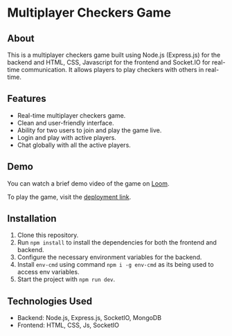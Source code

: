 
# Multiplayer Checkers Game

## About

This is a multiplayer checkers game built using Node.js (Express.js) for the backend and HTML, CSS, Javascript for the frontend and Socket.IO for real-time communication. It allows players to play checkers with others in real-time.

## Features

- Real-time multiplayer checkers game.
- Clean and user-friendly interface.
- Ability for two users to join and play the game live.
- Login and play with active players.
- Chat globally with all the active players.

## Demo

You can watch a brief demo video of the game on [Loom](insert_loom_link_here).

To play the game, visit the [deployment link](insert_deployment_link_here).

## Installation

1. Clone this repository.
2. Run `npm install` to install the dependencies for both the frontend and backend.
3. Configure the necessary environment variables for the backend.
4. Install `env-cmd` using command `npm i -g env-cmd` as its being used to access env variables.
5. Start the project with `npm run dev`.


## Technologies Used

- Backend: Node.js, Express.js, SocketIO, MongoDB
- Frontend: HTML, CSS, Js, SocketIO
